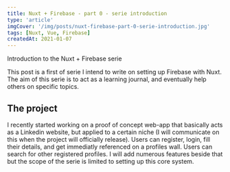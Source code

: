 ```yaml
---
title: Nuxt + Firebase - part 0 - serie introduction
type: 'article'
imgCover: '/img/posts/nuxt-firebase-part-0-serie-introduction.jpg'
tags: [Nuxt, Vue, Firebase]
createdAt: 2021-01-07
---
```


Introduction to the Nuxt + Firebase serie
<!--more-->
This post is a first of serie I intend to write on setting up Firebase with Nuxt. The aim of this serie is to act as a learning journal, and eventually help others on specific topics.

## The project

I recently started working on a proof of concept web-app that basically acts as a Linkedin website, but applied to a certain niche (I will communicate on this when the project will officially release). Users can register, login, fill their details, and get immediatly referenced on a profiles wall. Users can search for other registered profiles. I will add numerous features beside that but the scope of the serie is limited to setting up this core system.